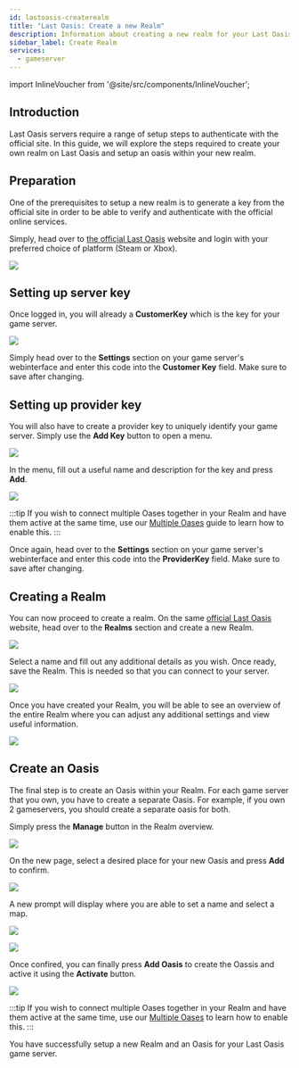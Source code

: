 ```yaml
---
id: lastoasis-createrealm
title: "Last Oasis: Create a new Realm"
description: Information about creating a new realm for your Last Oasis server from ZAP-Hosting - ZAP-Hosting.com documentation
sidebar_label: Create Realm
services:
  - gameserver
---
```


import InlineVoucher from '@site/src/components/InlineVoucher';

## Introduction
Last Oasis servers require a range of setup steps to authenticate with the official site. In this guide, we will explore the steps required to create your own realm on Last Oasis and setup an oasis within your new realm.

<InlineVoucher />

## Preparation
One of the prerequisites to setup a new realm is to generate a key from the official site in order to be able to verify and authenticate with the official online services.

Simply, head over to [the official Last Oasis](https://myrealm.lastoasis.gg/) website and login with your preferred choice of platform (Steam or Xbox).

![](https://screensaver01.zap-hosting.com/index.php/s/Z2sPJLFks9LY8cg/preview)

## Setting up server key
Once logged in, you will already a **CustomerKey** which is the key for your game server.

![](https://screensaver01.zap-hosting.com/index.php/s/DgdDoCHf7DDjZ2s/preview)

Simply head over to the **Settings** section on your game server's webinterface and enter this code into the **Customer Key** field. Make sure to save after changing.

## Setting up provider key
You will also have to create a provider key to uniquely identify your game server. Simply use the **Add Key** button to open a menu.

![](https://screensaver01.zap-hosting.com/index.php/s/JMQPTZrHcCxgEz2/preview)

In the menu, fill out a useful name and description for the key and press **Add**.

![](https://screensaver01.zap-hosting.com/index.php/s/bfiaA2gjjjxESpM/preview)

:::tip
If you wish to connect multiple Oases together in your Realm and have them active at the same time, use our [Multiple Oases](lastoasis-multiple-oases.md) guide to learn how to enable this.
:::

Once again, head over to the **Settings** section on your game server's webinterface and enter this code into the **ProviderKey** field. Make sure to save after changing.

## Creating a Realm
You can now proceed to create a realm. On the same [official Last Oasis](https://myrealm.lastoasis.gg/) website, head over to the **Realms** section and create a new Realm.

![](https://screensaver01.zap-hosting.com/index.php/s/ydzjKZTgG4L7QpQ/preview)

Select a name and fill out any additional details as you wish. Once ready, save the Realm. This is needed so that you can connect to your server.

![](https://screensaver01.zap-hosting.com/index.php/s/4rJq5r2zfHx66Qs/preview)

Once you have created your Realm, you will be able to see an overview of the entire Realm where you can adjust any additional settings and view useful information.

![](https://screensaver01.zap-hosting.com/index.php/s/j5egcHeicf3QPiR/preview)

## Create an Oasis
The final step is to create an Oasis within your Realm. For each game server that you own, you have to create a separate Oasis. For example, if you own 2 gameservers, you should create a separate oasis for both.

Simply press the **Manage** button in the Realm overview.

![](https://screensaver01.zap-hosting.com/index.php/s/GNDZ7DaeLT2qAoC/preview)

On the new page, select a desired place for your new Oasis and press **Add** to confirm.

![](https://screensaver01.zap-hosting.com/index.php/s/dXKXKod6y8NE8SC/preview)

A new prompt will display where you are able to set a name and select a map.

![](https://screensaver01.zap-hosting.com/index.php/s/aKJmGmGQmz65Xnz/preview)

![](https://screensaver01.zap-hosting.com/index.php/s/Hrq49c3TArdYXdG/preview)

Once confired, you can finally press **Add Oasis** to create the Oassis and active it using the **Activate** button.

![](https://screensaver01.zap-hosting.com/index.php/s/tfEXd4GgAMDd8sE/preview)

:::tip
If you wish to connect multiple Oases together in your Realm and have them active at the same time, use our [Multiple Oases](lastoasis-multiple-oases.md) to learn how to enable this.
:::

You have successfully setup a new Realm and an Oasis for your Last Oasis game server.